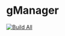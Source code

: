 # gManager
[![Build All](https://github.com/rgryta/gManager/actions/workflows/build.yaml/badge.svg?branch=main)](https://github.com/rgryta/gManager/actions/workflows/build.yaml)